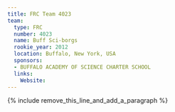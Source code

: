 ```yaml
---
title: FRC Team 4023
team:
  type: FRC
  number: 4023
  name: Buff Sci-borgs
  rookie_year: 2012
  location: Buffalo, New York, USA
  sponsors:
  - BUFFALO ACADEMY OF SCIENCE CHARTER SCHOOL
  links:
    Website:
---
```


{% include remove_this_line_and_add_a_paragraph %}